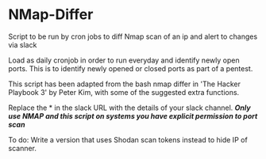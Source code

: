 # NMap-Differ
Script to be run by cron jobs to diff Nmap scan of an ip and alert to changes via slack

Load as daily cronjob in order to run everyday and identify newly open ports. This is to identify newly opened or closed ports as part of a pentest.

This script has been adapted from the bash nmap differ in 'The Hacker Playbook 3' by Peter Kim, with some of the suggested extra functions.

Replace the * in the slack URL with the details of your slack channel.
***Only use NMAP and this script on systems you have explicit permission to port scan***


To do:
Write a version that uses Shodan scan tokens instead to hide IP of scanner.
